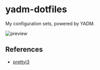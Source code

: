 # yadm-dotfiles
My configuration sets, powered by YADM.

![preview](https://cdn.jsdelivr.net/gh/Zolyn/Vita/img/2022-07-05_21-55.png)

## References
- [prettyi3](https://github.com/aeghn/prettyi3)
